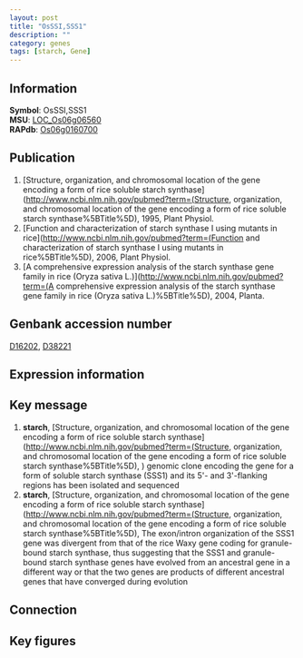 ```yaml
---
layout: post
title: "OsSSI,SSS1"
description: ""
category: genes
tags: [starch, Gene]
---
```


## Information
__Symbol__: OsSSI,SSS1  
__MSU__: [LOC_Os06g06560](http://rice.plantbiology.msu.edu/cgi-bin/ORF_infopage.cgi?orf=LOC_Os06g06560)  
__RAPdb__: [Os06g0160700](http://rapdb.dna.affrc.go.jp/viewer/gbrowse_details/irgsp1?name=Os06g0160700)  

## Publication
1. [Structure, organization, and chromosomal location of the gene encoding a form of rice soluble starch synthase](http://www.ncbi.nlm.nih.gov/pubmed?term=(Structure, organization, and chromosomal location of the gene encoding a form of rice soluble starch synthase%5BTitle%5D), 1995, Plant Physiol.
2. [Function and characterization of starch synthase I using mutants in rice](http://www.ncbi.nlm.nih.gov/pubmed?term=(Function and characterization of starch synthase I using mutants in rice%5BTitle%5D), 2006, Plant Physiol.
3. [A comprehensive expression analysis of the starch synthase gene family in rice (Oryza sativa L.)](http://www.ncbi.nlm.nih.gov/pubmed?term=(A comprehensive expression analysis of the starch synthase gene family in rice (Oryza sativa L.)%5BTitle%5D), 2004, Planta.

## Genbank accession number
[D16202](http://www.ncbi.nlm.nih.gov/nuccore/D16202), [D38221](http://www.ncbi.nlm.nih.gov/nuccore/D38221)

## Expression information

## Key message
1. __starch__, [Structure, organization, and chromosomal location of the gene encoding a form of rice soluble starch synthase](http://www.ncbi.nlm.nih.gov/pubmed?term=(Structure, organization, and chromosomal location of the gene encoding a form of rice soluble starch synthase%5BTitle%5D), ) genomic clone encoding the gene for a form of soluble starch synthase (SSS1) and its 5'- and 3'-flanking regions has been isolated and sequenced
2. __starch__, [Structure, organization, and chromosomal location of the gene encoding a form of rice soluble starch synthase](http://www.ncbi.nlm.nih.gov/pubmed?term=(Structure, organization, and chromosomal location of the gene encoding a form of rice soluble starch synthase%5BTitle%5D),  The exon/intron organization of the SSS1 gene was divergent from that of the rice Waxy gene coding for granule-bound starch synthase, thus suggesting that the SSS1 and granule-bound starch synthase genes have evolved from an ancestral gene in a different way or that the two genes are products of different ancestral genes that have converged during evolution

## Connection

## Key figures


